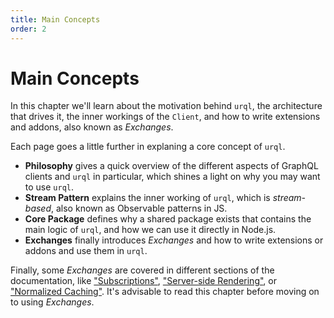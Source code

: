```yaml
---
title: Main Concepts
order: 2
---
```


# Main Concepts

In this chapter we'll learn about the motivation behind `urql`, the architecture that drives it, the
inner workings of the `Client`, and how to write extensions and addons, also known as _Exchanges_.

Each page goes a little further in explaning a core concept of `urql`.

- **Philosophy** gives a quick overview of the different aspects of GraphQL clients and `urql` in
  particular, which shines a light on why you may want to use `urql`.
- **Stream Pattern** explains the inner working of `urql`, which is _stream-based_, also known as
  Observable patterns in JS.
- **Core Package** defines why a shared package exists that contains the main logic of `urql`, and
  how we can use it directly in Node.js.
- **Exchanges** finally introduces _Exchanges_ and how to write extensions or addons and use them
  in `urql`.

Finally, some _Exchanges_ are covered in different sections of the documentation, like
["Subscriptions"](../advanced/subscriptions.md), ["Server-side
Rendering"](../advanced/server-side-rendering.md), or ["Normalized
Caching"](../graphcache/normalized-caching.md). It's advisable to read this chapter before moving on
to using _Exchanges_.
